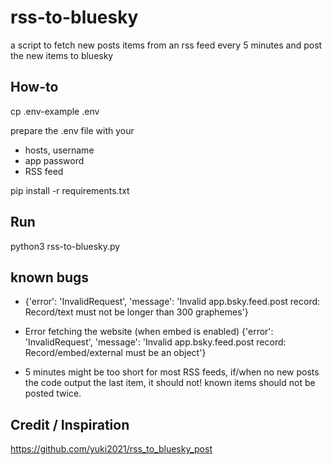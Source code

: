# rss-to-bluesky
a script to fetch new posts items from an rss feed every 5 minutes and post the new items to bluesky


## How-to

cp .env-example .env

prepare the .env file with your 
- hosts, username 
- app password
- RSS feed

pip install -r requirements.txt


## Run
python3 rss-to-bluesky.py


## known bugs

- {'error': 'InvalidRequest', 'message': 'Invalid app.bsky.feed.post record: Record/text must not be longer than 300 graphemes'}

- Error fetching the website (when embed is enabled)
{'error': 'InvalidRequest', 'message': 'Invalid app.bsky.feed.post record: Record/embed/external must be an object'}
- 5 minutes might be too short for most RSS feeds, if/when no new posts the code output the last item, it should not!
known items should not be posted twice. 

## Credit / Inspiration 
https://github.com/yuki2021/rss_to_bluesky_post
